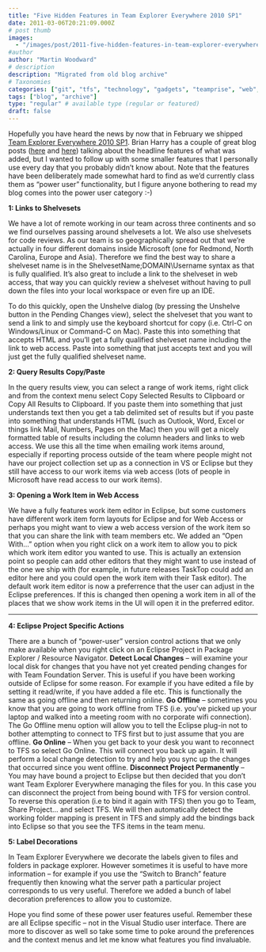 ```yaml
---
title: "Five Hidden Features in Team Explorer Everywhere 2010 SP1"
date: 2011-03-06T20:21:09.000Z
# post thumb
images:
  - "/images/post/2011-five-hidden-features-in-team-explorer-everywhere-2010-sp1.jpg"
#author
author: "Martin Woodward"
# description
description: "Migrated from old blog archive"
# Taxonomies
categories: ["git", "tfs", "technology", "gadgets", "teamprise", "web", "programming", "personal"]
tags: ["blog", "archive"]
type: "regular" # available type (regular or featured)
draft: false
---
```

Hopefully you have heard the news by now that in February we shipped [Team Explorer Everywhere 2010 SP1](http://www.microsoft.com/downloads/en/details.aspx?FamilyID=53c27216-c4f0-48b6-9bed-fe1718a2e3b0).  Brian Harry has a couple of great blog posts ([here](http://blogs.msdn.com/b/bharry/archive/2011/02/09/team-explorer-everywhere-2010-sp1-is-available.aspx) and [here](http://blogs.msdn.com/b/bharry/archive/2010/11/03/team-explorer-everywhere-2010-sp1-beta-is-available-for-download.aspx)) talking about the headline features of what was added, but I wanted to follow up with some smaller features that I personally use every day that you probably didn’t know about.  Note that the features have been deliberately made somewhat hard to find as we’d currently class them as “power user” functionality, but I figure anyone bothering to read my blog comes into the power user category :-)  

**1: Links to Shelvesets**  

We have a lot of remote working in our team across three continents and so we find ourselves passing around shelvesets a lot.  We also use shelvesets for code reviews.  As our team is so geographically spread out that we’re actually in four different domains inside Microsoft (one for Redmond, North Carolina, Europe and Asia).  Therefore we find the best way to share a shelveset name is in the ShelvesetName;DOMAIN\Username syntax as that is fully qualified.  It’s also great to include a link to the shelveset in web access, that way you can quickly review a shelveset without having to pull down the files into your local workspace or even fire up an IDE.  

To do this quickly, open the Unshelve dialog (by pressing the Unshelve button in the Pending Changes view), select the shelveset that you want to send a link to and simply use the keyboard shortcut for copy (i.e. Ctrl-C on Windows/Linux or Command-C on Mac).  Paste this into something that accepts HTML and you’ll get a fully qualified shelveset name including the link to web access.  Paste into something that just accepts text and you will just get the fully qualified shelveset name.  

**2: Query Results Copy/Paste**    

In the query results view, you can select a range of work items, right click and from the context menu select Copy Selected Results to Clipboard or Copy All Results to Clipboard.  If you paste them into something that just understands text then you get a tab delimited set of results but if you paste into something that understands HTML (such as Outlook, Word, Excel or things link Mail, Numbers, Pages on the Mac) then you will get a nicely formatted table of results including the column headers and links to web access.  We use this all the time when emailing work items around, especially if reporting process outside of the team where people might not have our project collection set up as a connection in VS or Eclipse but they still have access to our work items via web access (lots of people in Microsoft have read access to our work items).  

**3: Opening a Work Item in Web Access**  

We have a fully features work item editor in Eclipse, but some customers have different work item form layouts for Eclipse and for Web Access or perhaps you might want to view a web access version of the work item so that you can share the link with team members etc.  We added an “Open With…” option when you right click on a work item to allow you to pick which work item editor you wanted to use.  This is actually an extension point so people can add other editors that they might want to use instead of the one we ship with (for example, in future releases TaskTop could add an editor here and you could open the work item with their Task editor).  The default work item editor is now a preferrence that the user can adjust in the Eclipse preferences.  If this is changed then opening a work item in all of the places that we show work items in the UI will open it in the preferred editor.  

****  

**4: Eclipse Project Specific Actions**  

There are a bunch of “power-user” version control actions that we only make available when you right click on an Eclipse Project in Package Explorer / Resource Navigator.       **Detect Local Changes** – will examine your local disk for changes that you have not yet created pending changes for with Team Foundation Server.  This is useful if you have been working outside of Eclipse for some reason.  For example if you have edited a file by setting it read/write, if you have added a file etc.  This is functionally the same as going offline and then returning online.    **Go Offline** – sometimes you know that you are going to work offline from TFS (i.e. you’ve picked up your laptop and walked into a meeting room with no corporate wifi connection).  The Go Offline menu option will allow you to tell the Eclipse plug-in not to bother attempting to connect to TFS first but to just assume that you are offline.    **Go Online** – When you get back to your desk you want to reconnect to TFS so select Go Online.  This will connect you back up again.  It will perform a local change detection to try and help you sync up the changes that occurred since you went offline.    **Disconnect Project Permanently** – You may have bound a project to Eclipse but then decided that you don’t want Team Explorer Everywhere managing the files for you.  In this case you can disconnect the project from being bound with TFS for version control.  To reverse this operation (i.e to bind it again with TFS) then you go to Team, Share Project… and select TFS.  We will then automatically detect the working folder mapping is present in TFS and simply add the bindings back into Eclipse so that you see the TFS items in the team menu.   

**5: Label Decorations**  

In Team Explorer Everywhere we decorate the labels given to files and folders in package explorer.  However sometimes it is useful to have more information – for example if you use the “Switch to Branch” feature frequently then knowing what the server path a particular project corresponds to us very useful.  Therefore we added a bunch of label decoration preferences to allow you to customize.  

Hope you find some of these power user features useful.  Remember these are all Eclipse specific – not in the Visual Studio user interface.  There are more to discover as well so take some time to poke around the preferences and the context menus and let me know what features you find invaluable.
